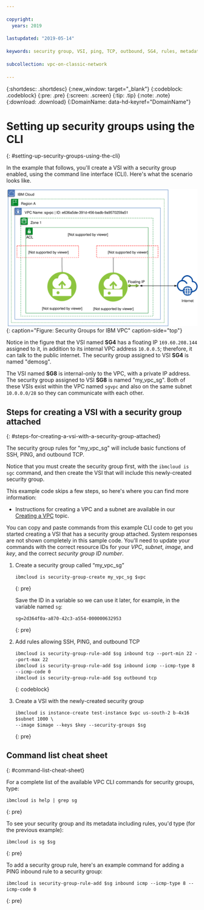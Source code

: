 ```yaml
---

copyright:
  years: 2019

lastupdated: "2019-05-14"

keywords: security group, VSI, ping, TCP, outbound, SG4, rules, metadata, setting up, vpc, vpc network

subcollection: vpc-on-classic-network

---
```


{:shortdesc: .shortdesc}
{:new_window: target="_blank"}
{:codeblock: .codeblock}
{:pre: .pre}
{:screen: .screen}
{:tip: .tip}
{:note: .note}
{:download: .download}
{:DomainName: data-hd-keyref="DomainName"}

# Setting up security groups using the CLI
{: #setting-up-security-groups-using-the-cli}

In the example that follows, you'll create a VSI with a security group enabled, using the command line interface (CLI). Here's what the scenario looks like.

![Security Groups for IBM VPC](images/security-groups-schematic.svg "Security Groups for IBM VPC"){: caption="Figure: Security Groups for IBM VPC" caption-side="top"}

Notice in the figure that the VSI named **SG4** has a floating IP `169.60.208.144` assigned to it, in addition to its internal VPC address `10.0.0.5`; therefore, it can talk to the public internet. The security group assigned to VSI **SG4** is named "demosg".

The VSI named **SG8** is internal-only to the VPC, with a private IP address. The security group assigned to VSI **SG8** is named "my_vpc_sg". Both of these VSIs exist within the VPC named `sgvpc` and also on the same subnet `10.0.0.0/28` so they can communicate with each other.

## Steps for creating a VSI with a security group attached
{: #steps-for-creating-a-vsi-with-a-security-group-attached}

The security group rules for "my_vpc_sg" will include basic functions of SSH, PING, and outbound TCP.

Notice that you must create the security group first, with the `ibmcloud is sgc` command, and then create the VSI that will include this newly-created security group.

This example code skips a few steps, so here's where you can find more information:

 * Instructions for creating a VPC and a subnet are available in our [Creating a VPC](/docs/vpc-on-classic?topic=vpc-on-classic-creating-a-vpc-using-the-ibm-cloud-cli) topic.

You can copy and paste commands from this example CLI code to get you started creating a VSI that has a security group attached. System responses are not shown completely in this sample code. You'll need to update your commands with the correct resource IDs for your _VPC_, _subnet_, _image_, and _key_, and the correct _security group ID number_.

1. Create a security group called “my_vpc_sg”

   ```
   ibmcloud is security-group-create my_vpc_sg $vpc
   ```
   {: pre}

   Save the ID in a variable so we can use it later, for example, in the variable named `sg`:

   ```
   sg=2d364f0a-a870-42c3-a554-000000632953
   ```
   {: pre}

2. Add rules allowing SSH, PING, and outbound TCP

   ```
   ibmcloud is security-group-rule-add $sg inbound tcp --port-min 22 --port-max 22
   ibmcloud is security-group-rule-add $sg inbound icmp --icmp-type 8 --icmp-code 0
   ibmcloud is security-group-rule-add $sg outbound tcp
   ```
   {: codeblock}

3. Create a VSI with the newly-created security group

   ```
   ibmcloud is instance-create test-instance $vpc us-south-2 b-4x16 $subnet 1000 \
   --image $image --keys $key --security-groups $sg
   ```
   {: pre}

## Command list cheat sheet
{: #command-list-cheat-sheet}

For a complete list of the available VPC CLI commands for security groups, type:

```
ibmcloud is help | grep sg
```
{: pre}

To see your security group and its metadata including rules, you'd type (for the previous example):

```
ibmcloud is sg $sg
```
{: pre}

To add a security group rule, here's an example command for adding a PING inbound rule to a security group:

```
ibmcloud is security-group-rule-add $sg inbound icmp --icmp-type 8 --icmp-code 0

```
{: pre}
